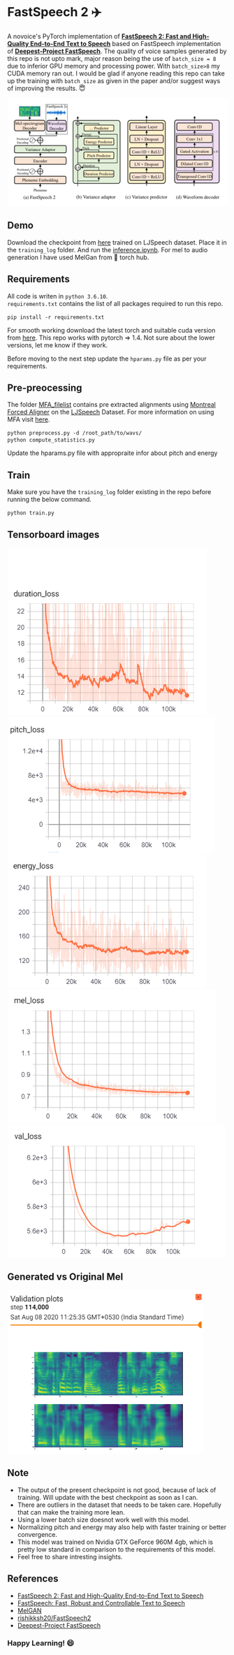 # FastSpeech 2 :airplane:
A novoice's PyTorch implementation of [**FastSpeech 2: Fast and High-Quality End-to-End Text to Speech**](https://arxiv.org/abs/2006.04558) based on FastSpeech implementation of [**Deepest-Project FastSpeech**](https://github.com/Deepest-Project/FastSpeech).
The quality of voice samples generated by this repo is not upto mark, major reason being the use of `batch_size = 8` due to inferior GPU memory and processing power. With `batch_size>8` my CUDA memory ran out.
I would be glad if anyone reading this repo can take up the training with `batch_size` as given in the paper and/or suggest ways of improving the results. :innocent: 

![](./img/fastspeech2.png)  


## Demo 
Download the checkpoint from [here](https://drive.google.com/file/d/12jW1KivfEjv4YBs6gAZVdVWJ-muZv6CQ/view?usp=sharing) trained on LJSpeech dataset. Place it in the `training_log` folder. And run the [inference.ipynb](./inference.ipynb). For mel to audio generation I have used MelGan from :flashlight: torch hub.  

## Requirements 
All code is writen in `python 3.6.10`.  
`requirements.txt` contains the list of all packages required to run this repo.
```
pip install -r requirements.txt
```  
For smooth working download the latest torch and suitable cuda version from [here](https://pytorch.org/). This repo works with pytorch => 1.4. Not sure about the lower versions, let me know if they work.  

Before moving to the next step update the `hparams.py` file as per your requirements. 

## Pre-preocessing 
The folder [MFA_filelist](./MFA_filelist/) contains pre extracted alignments using [Montreal Forced Aligner](https://montreal-forced-aligner.readthedocs.io/en/latest/) on the [LJSpeech](https://keithito.com/LJ-Speech-Dataset/) Dataset. For more information on using MFA visit [here](https://github.com/ivanvovk/DurIAN#6-how-to-align-your-own-data). 
```
python preprocess.py -d /root_path/to/wavs/
python compute_statistics.py
```
Update the hparams.py file with appropraite infor about pitch and energy  

## Train 
Make sure you have the `training_log` folder existing in the repo before running the below command.
```
python train.py
```  

## Tensorboard images 
![](./img/duration_loss.png)
![](./img/pitch_loss.png)
![](./img/energy_loss.png)
![](./img/mel_loss.png)  
![](./img/val_loss.png)




## Generated vs Original Mel  

![](./img/mels.png)  


## Note 
- The output of the present checkpoint is not good, because of lack of training. Will update with the best checkpoint as soon as I can.  
- There are outliers in the dataset that needs to be taken care. Hopefully that can make the training more lean. 
- Using a lower batch size doesnot work well with this model.
- Normalizing pitch and energy may also help with faster training or better convergence. 
- This model was trained on Nvidia GTX GeForce 960M 4gb, which is pretty low standard in comparison to the requirements of this model.
- Feel free to share intresting insights. 


## References 

- [FastSpeech 2: Fast and High-Quality End-to-End Text to Speech](https://arxiv.org/abs/2006.04558)
- [FastSpeech: Fast, Robust and Controllable Text to Speech](https://arxiv.org/abs/1905.09263)
- [MelGAN](https://github.com/seungwonpark/melgan)
- [rishikksh20/FastSpeech2](https://github.com/rishikksh20/FastSpeech2)
- [Deepest-Project FastSpeech](https://github.com/Deepest-Project/FastSpeech)

### Happy Learning! :smile:
